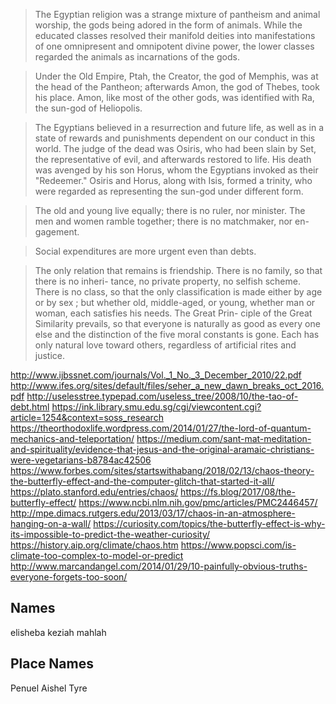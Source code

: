 >The Egyptian religion was a strange mixture of pantheism and animal worship, the gods being adored in the form of animals. While the educated classes resolved their manifold deities into manifestations of one omnipresent and omnipotent divine power, the lower classes regarded the animals as incarnations of the gods.

>Under the Old Empire, Ptah, the Creator, the god of Memphis, was at the head of the Pantheon; afterwards Amon, the god of Thebes, took his place. Amon, like most of the other gods, was identified with Ra, the sun-god of Heliopolis.

>The Egyptians believed in a resurrection and future life, as well as in a state of rewards and punishments dependent on our conduct in this world. The judge of the dead was Osiris, who had been slain by Set, the representative of evil, and afterwards restored to life. His death was avenged by his son Horus, whom the Egyptians invoked as their "Redeemer." Osiris and Horus, along with Isis, formed a trinity, who were regarded as representing the sun-god under different form.

>The old and young live equally; there is no ruler, nor minister. The men and women ramble together; there is no matchmaker, nor en-gagement.

>Social expenditures are more urgent even than debts.
 
>The only relation that remains is 
friendship. There is no family, so that there is no inheri- 
tance, no private property, no selfish scheme. There is no 
class, so that the only classification is made either by age 
or by sex ; but whether old, middle-aged, or young, whether 
man or woman, each satisfies his needs. The Great Prin- 
ciple of the Great Similarity prevails, so that everyone is 
naturally as good as every one else and the distinction of the 
five moral constants is gone. Each has only natural love 
toward others, regardless of artificial rites and justice.

http://www.ijbssnet.com/journals/Vol._1_No._3_December_2010/22.pdf
http://www.ifes.org/sites/default/files/seher_a_new_dawn_breaks_oct_2016.pdf
http://uselesstree.typepad.com/useless_tree/2008/10/the-tao-of-debt.html
https://ink.library.smu.edu.sg/cgi/viewcontent.cgi?article=1254&context=soss_research
https://theorthodoxlife.wordpress.com/2014/01/27/the-lord-of-quantum-mechanics-and-teleportation/
https://medium.com/sant-mat-meditation-and-spirituality/evidence-that-jesus-and-the-original-aramaic-christians-were-vegetarians-b8784ac42506
https://www.forbes.com/sites/startswithabang/2018/02/13/chaos-theory-the-butterfly-effect-and-the-computer-glitch-that-started-it-all/
https://plato.stanford.edu/entries/chaos/
https://fs.blog/2017/08/the-butterfly-effect/
https://www.ncbi.nlm.nih.gov/pmc/articles/PMC2446457/
http://mpe.dimacs.rutgers.edu/2013/03/17/chaos-in-an-atmosphere-hanging-on-a-wall/
https://curiosity.com/topics/the-butterfly-effect-is-why-its-impossible-to-predict-the-weather-curiosity/
https://history.aip.org/climate/chaos.htm
https://www.popsci.com/is-climate-too-complex-to-model-or-predict
http://www.marcandangel.com/2014/01/29/10-painfully-obvious-truths-everyone-forgets-too-soon/

## Names
elisheba keziah mahlah

## Place Names
Penuel Aishel Tyre